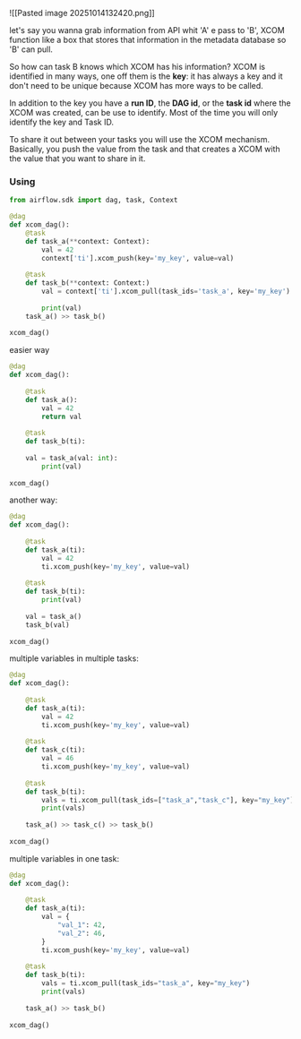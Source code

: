 ![[Pasted image 20251014132420.png]]

let's say you wanna grab information from API whit 'A' e pass to 'B', XCOM function like a box that stores that information in the metadata database so 'B' can pull.

So how can task B knows which XCOM has his information? XCOM is identified in many ways, one off them is the **key**: it has always a key and it don't need to be unique because XCOM has more ways to be called. 

In addition to the key you have a **run ID**, the **DAG id**, or the **task id** where the XCOM was created, can be use to identify. Most of the time you will only identify the key and Task ID.

 To share it out between your tasks you will use the XCOM mechanism. Basically, you push the value from the task and that creates a XCOM with the value that you want to share in it.

### Using 
```python
from airflow.sdk import dag, task, Context

@dag
def xcom_dag():
	@task
	def task_a(**context: Context):
		val = 42
		context['ti'].xcom_push(key='my_key', value=val)
		
	@task
	def task_b(**context: Context:)
		val = context['ti'].xcom_pull(task_ids='task_a', key='my_key')
		
		print(val)
	task_a() >> task_b()
	
xcom_dag()
```

easier way
```python
@dag
def xcom_dag():
	
	@task
	def task_a():
		val = 42
		return val
		
	@task
	def task_b(ti):
		
	val = task_a(val: int):
		print(val)
	
xcom_dag()	
```

another way:
```python
@dag
def xcom_dag():
	
	@task
	def task_a(ti):
		val = 42
		ti.xcom_push(key='my_key', value=val)
		
	@task
	def task_b(ti):
		print(val)
		
	val = task_a()
	task_b(val)
	
xcom_dag()	
```

multiple variables in multiple tasks:
```python
@dag
def xcom_dag():
	
	@task
	def task_a(ti):
		val = 42
		ti.xcom_push(key='my_key', value=val)
		
	@task
	def task_c(ti):
		val = 46
		ti.xcom_push(key='my_key', value=val)	
		
	@task
	def task_b(ti):
		vals = ti.xcom_pull(task_ids=["task_a","task_c"], key="my_key")
		print(vals)
		
	task_a() >> task_c() >>	task_b()
	
xcom_dag()
```

multiple variables in one task:
```python
@dag
def xcom_dag():
	
	@task
	def task_a(ti):
		val = {
			"val_1": 42,
			"val_2": 46,
		}
		ti.xcom_push(key='my_key', value=val)
		
	@task
	def task_b(ti):
		vals = ti.xcom_pull(task_ids="task_a", key="my_key")
		print(vals)
		
	task_a() >>	task_b()
	
xcom_dag()
```